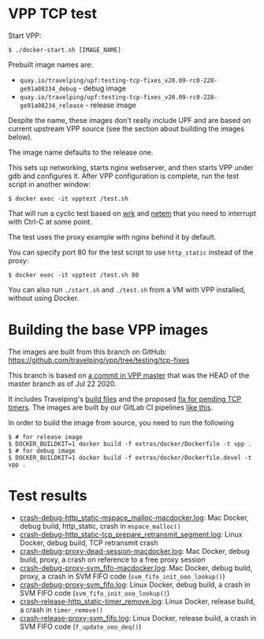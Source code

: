 # VPP TCP test

Start VPP:

```console
$ ./docker-start.sh [IMAGE_NAME]
```

Prebuilt image names are:
* `quay.io/travelping/upf:testing-tcp-fixes_v20.09-rc0-228-ge91a08234_debug` - debug image
* `quay.io/travelping/upf:testing-tcp-fixes_v20.09-rc0-228-ge91a08234_release` - release image

Despite the name, these images don't really include UPF and are based
on current upstream VPP source (see the section about building the
images below).

The image name defaults to the release one.

This sets up networking, starts nginx webserver, and then starts VPP
under gdb and configures it. After VPP configuration is complete, run
the test script in another window:

```console
$ docker exec -it vpptest /test.sh
```

That will run a cyclic test based on [wrk](https://github.com/wg/wrk)
and [netem](https://man7.org/linux/man-pages/man8/tc-netem.8.html)
that you need to interrupt with Ctrl-C at some point.

The test uses the proxy example with nginx behind it by default.

You can specify port 80 for the test script to use `http_static`
instead of the proxy:

```console
$ docker exec -it vpptest /test.sh 80
```

You can also run `./start.sh` and `./test.sh` from a VM with VPP
installed, without using Docker.

# Building the base VPP images

The images are built from this branch on GitHub:
https://github.com/travelping/vpp/tree/testing/tcp-fixes

This branch is based on
[a commit in VPP master](https://github.com/fdio/vpp/commit/dd4ccf2623b547654d215ffcf42f9813e42aa90c)
that was the HEAD of the master branch as of Jul 22 2020.

It includes Travelping's
[build files](https://github.com/travelping/vpp/commit/25e25920beedc5a8d978f24d19b0233682a51888)
and the proposed
[fix for pending TCP timers](https://github.com/travelping/vpp/commit/e91a082345f235e7f6cd89d2b3680e7bc23b1e05).
The images are built by our GitLab CI pipelines [like this](https://gitlab.com/travelping/vpp/-/pipelines/169410308).

In order to build the image from source, you need to run the following
``` console
$ # for release image
$ DOCKER_BUILDKIT=1 docker build -f extras/docker/Dockerfile -t vpp .
$ # for debug image
$ DOCKER_BUILDKIT=1 docker build -f extras/docker/Dockerfile.devel -t vpp .
```

# Test results

* [crash-debug-http_static-mspace_malloc-macdocker.log](logs/crash-debug-http_static-mspace_malloc-macdocker.log): Mac Docker, debug build, http_static, crash in `mspace_malloc()`
* [crash-debug-http_static-tcp_prepare_retransmit_segment.log](logs/crash-debug-http_static-tcp_prepare_retransmit_segment.log): Linux Docker, debug build, TCP retransmit crash
* [crash-debug-proxy-dead-session-macdocker.log](logs/crash-debug-proxy-dead-session-macdocker.log): Mac Docker, debug build, proxy, a crash on reference to a free proxy session
* [crash-debug-proxy-svm_fifo-macdocker.log](logs/crash-debug-proxy-svm_fifo-macdocker.log): Mac Docker, debug build, proxy, a crash in SVM FIFO code (`svm_fifo_init_ooo_lookup()`)
* [crash-debug-proxy-svm_fifo.log](logs/crash-debug-proxy-svm_fifo.log): Linux Docker, debug build, a crash in SVM FIFO code (`svm_fifo_init_ooo_lookup()`)
* [crash-release-http_static-timer_remove.log](logs/crash-release-http_static-timer_remove.log): Linux Docker, release build, a crash in `timer_remove()`
* [crash-release-proxy-svm_fifo.log](logs/crash-release-proxy-svm_fifo.log): Linux Docker, release build, a crash in SVM FIFO code (`f_update_ooo_deq()`)
